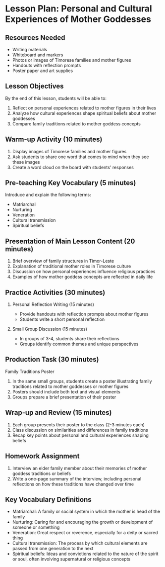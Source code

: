 # Lesson Plan: Personal and Cultural Experiences of Mother Goddesses

## Resources Needed
- Writing materials
- Whiteboard and markers
- Photos or images of Timorese families and mother figures
- Handouts with reflection prompts
- Poster paper and art supplies

## Lesson Objectives
By the end of this lesson, students will be able to:
1. Reflect on personal experiences related to mother figures in their lives
2. Analyze how cultural experiences shape spiritual beliefs about mother goddesses
3. Compare family traditions related to mother goddess concepts

## Warm-up Activity (10 minutes)
1. Display images of Timorese families and mother figures
2. Ask students to share one word that comes to mind when they see these images
3. Create a word cloud on the board with students' responses

## Pre-teaching Key Vocabulary (5 minutes)
Introduce and explain the following terms:
- Matriarchal
- Nurturing
- Veneration
- Cultural transmission
- Spiritual beliefs

## Presentation of Main Lesson Content (20 minutes)
1. Brief overview of family structures in Timor-Leste
2. Explanation of traditional mother roles in Timorese culture
3. Discussion on how personal experiences influence religious practices
4. Examples of how mother goddess concepts are reflected in daily life

## Practice Activities (30 minutes)
1. Personal Reflection Writing (15 minutes)
   - Provide handouts with reflection prompts about mother figures
   - Students write a short personal reflection

2. Small Group Discussion (15 minutes)
   - In groups of 3-4, students share their reflections
   - Groups identify common themes and unique perspectives

## Production Task (30 minutes)
Family Traditions Poster
1. In the same small groups, students create a poster illustrating family traditions related to mother goddesses or mother figures
2. Posters should include both text and visual elements
3. Groups prepare a brief presentation of their poster

## Wrap-up and Review (15 minutes)
1. Each group presents their poster to the class (2-3 minutes each)
2. Class discussion on similarities and differences in family traditions
3. Recap key points about personal and cultural experiences shaping beliefs

## Homework Assignment
1. Interview an elder family member about their memories of mother goddess traditions or beliefs
2. Write a one-page summary of the interview, including personal reflections on how these traditions have changed over time

## Key Vocabulary Definitions
- Matriarchal: A family or social system in which the mother is head of the family
- Nurturing: Caring for and encouraging the growth or development of someone or something
- Veneration: Great respect or reverence, especially for a deity or sacred thing
- Cultural transmission: The process by which cultural elements are passed from one generation to the next
- Spiritual beliefs: Ideas and convictions related to the nature of the spirit or soul, often involving supernatural or religious concepts